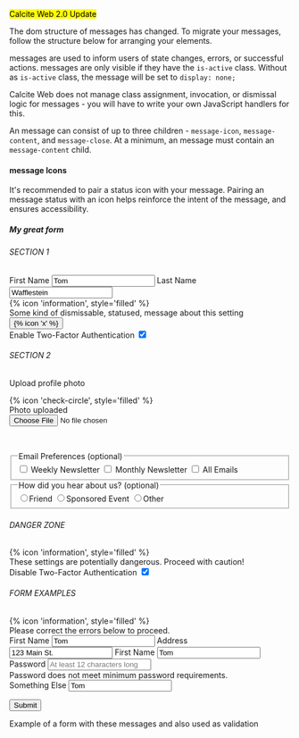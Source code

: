<div class="panel panel-gray leader-1 trailer-1">
<mark class='label label-blue'>Calcite Web 2.0 Update</mark>
<p class='leader-half trailer-0 font-size--1'>
The dom structure of messages has changed. To migrate your messages, follow the structure below for arranging your elements.
</p>
</div>

messages are used to inform users of state changes, errors, or successful actions. messages are only visible if they have the `is-active` class. Without as `is-active` class, the message will be set to `display: none;`

Calcite Web does not manage class assignment, invocation, or dismissal logic for messages - you will have to write your own JavaScript handlers for this.

An message can consist of up to three children - `message-icon`, `message-content`, and `message-close`. At a minimum, an message must contain an `message-content` child.  

#### message Icons
It's recommended to pair a status icon with your message. Pairing an message status with an icon helps reinforce the intent of the message, and ensures accessibility.
<div class="column-17">
 
  <div class="column-10">
  <div class="panel panel-white">
 <h5 class="font-size-1">My great form</h5>
<h6 class="avenir-bold font-size--3 light-gray">SECTION 1</h6>

<label>
  First Name
  <input type="text"  value="Tom" required>
</label>
<label>
  Last Name
  <input type="text"  value="Wafflestein" required>
</label>
 <div class="message is-active">
 <div class="message-icon">
  {% icon 'information', style='filled' %}
</div>
  <div class="message-content">
  Some kind of dismissable, statused, message about this setting
  </div>
  <button class="message-close" aria-label="Close">
    {% icon 'x' %}
    </button>
    </div>
<label class="toggle-switch clearfix">
  <span class="toggle-switch-label left font-size--1">Enable Two-Factor Authentication</span>
  <input type="checkbox" class="toggle-switch-input" checked>
  <span class="toggle-switch-track right"></span>
</label>





<h6 class="avenir-bold leader-2 font-size--3 light-gray">SECTION 2</h6>


   Upload profile photo
    <div class="message message-green is-active">
    <div class="message-icon">
      {% icon 'check-circle', style='filled' %}
    </div>
      <div class="message-content">
    Photo uploaded
      </div>
    </div>
    <input type="file">


&nbsp;
  <fieldset class="fieldset-checkbox">
    <legend>Email Preferences (optional)</legend>
    <label>
      <input type="checkbox"> Weekly Newsletter
    </label>
    <label>
      <input type="checkbox"> Monthly Newsletter
    </label>
    <label>
      <input type="checkbox"> All Emails
    </label>
  </fieldset>
  <fieldset class="fieldset-radio">
    <legend>How did you hear about us? (optional)</legend>
    <label>
      <input type="radio" name="source" value="friend">Friend
    </label>
    <label>
      <input type="radio" name="source" value="event">Sponsored Event
    </label>
    <label>
      <input type="radio" name="source" value="other">Other
    </label>
  </fieldset>
  <label>

<h6 class="avenir-bold leader-2 font-size--3 light-gray">DANGER ZONE</h6>
   <div class="message message-red is-active">
 <div class="message-icon">
  {% icon 'information', style='filled' %}
</div>
  <div class="message-content">
 These settings are potentially dangerous. Proceed with caution!
  </div>
    </div>
<label class="toggle-switch toggle-switch-destructive clearfix">
  <span class="toggle-switch-label left font-size--1">Disable Two-Factor Authentication</span>
  <input type="checkbox" class="toggle-switch-input" checked>
  <span class="toggle-switch-track right"></span>

 
</label>








<h6 class="avenir-bold leader-2 font-size--3 light-gray">FORM EXAMPLES</h6>
   <div class="message message-red is-active">
 <div class="message-icon">
  {% icon 'information', style='filled' %}
</div>
  <div class="message-content">
 Please correct the errors below to proceed.
  </div>
    </div>
<label>
  First Name
  <input type="text" class="input-success" value="Tom" required>
</label>
<label>
  Address
  <input type="text" class="input-success" value="123 Main St." required>
</label>

<label>
  First Name
  <input type="text" class="input-success" value="Tom" required>
</label>

<label>
  Password
  <input type="text" required placeholder="At least 12 characters long" class="input-error">
  <div class="input-error-message is-active">
    Password does not meet minimum password requirements.
  </div>
</label>
<label>
 Something Else
  <input type="text"value="Tom" required>
</label>

  <button type="submit" class="btn">Submit</button>
</form>
</div>
 </div>
  <div class="column-7 tablet-first-column">
Example of a form with these messages and also used as validation
  </div>




  
</div>
&nbsp;